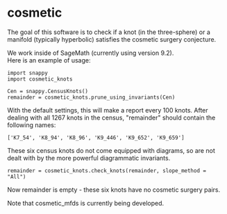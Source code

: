 # cosmetic

The goal of this software is to check if a knot (in the three-sphere) or a manifold
(typically hyperbolic) satisfies the cosmetic surgery conjecture.

We work inside of SageMath (currently using version 9.2).  
Here is an example of usage: 

```
import snappy
import cosmetic_knots

Cen = snappy.CensusKnots()
remainder = cosmetic_knots.prune_using_invariants(Cen)
```

With the default settings, this	will make a report every 100 knots.
After dealing with all 1267 knots in the	census,	"remainder" should
contain the following names:

```
['K7_54', 'K8_94', 'K8_96', 'K9_446', 'K9_652', 'K9_659']
```

These six census knots do not come equipped	with diagrams, so are not
dealt with by the more powerful	diagrammatic invariants.

```
remainder = cosmetic_knots.check_knots(remainder, slope_method = "All")
```

Now remainder is empty - these six knots have no cosmetic surgery pairs.

Note that cosmetic_mfds is currently being developed.
